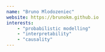 ```yaml
---
name: "Bruno Mlodozeniec"
website: https://brunokm.github.io
interests:
    - "probabilistic modelling"
    - "interpretability"
    - "causality"
---
```

